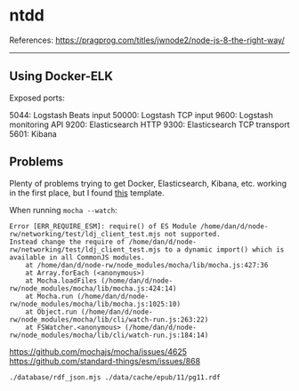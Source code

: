 # ntdd

References:
<https://pragprog.com/titles/jwnode2/node-js-8-the-right-way/>

---

## Using Docker-ELK

Exposed ports:

5044:  Logstash Beats input
50000: Logstash TCP input
9600:  Logstash monitoring API
9200:  Elasticsearch HTTP
9300:  Elasticsearch TCP transport
5601:  Kibana

## Problems

Plenty of problems trying to get Docker, Elasticsearch, Kibana, etc. working in
the first place, but I found [this](https://github.com/deviantony/docker-elk) template.

When running `mocha --watch`:  

```error
Error [ERR_REQUIRE_ESM]: require() of ES Module /home/dan/d/node-rw/networking/test/ldj_client_test.mjs not supported.
Instead change the require of /home/dan/d/node-rw/networking/test/ldj_client_test.mjs to a dynamic import() which is available in all CommonJS modules.
    at /home/dan/d/node-rw/node_modules/mocha/lib/mocha.js:427:36
    at Array.forEach (<anonymous>)
    at Mocha.loadFiles (/home/dan/d/node-rw/node_modules/mocha/lib/mocha.js:424:14)
    at Mocha.run (/home/dan/d/node-rw/node_modules/mocha/lib/mocha.js:1025:10)
    at Object.run (/home/dan/d/node-rw/node_modules/mocha/lib/cli/watch-run.js:263:22)
    at FSWatcher.<anonymous> (/home/dan/d/node-rw/node_modules/mocha/lib/cli/watch-run.js:184:14)
```

<https://github.com/mochajs/mocha/issues/4625>  
<https://github.com/standard-things/esm/issues/868>

`./database/rdf_json.mjs ./data/cache/epub/11/pg11.rdf`
